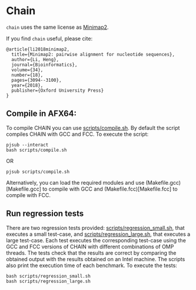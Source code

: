 # Chain

`chain` uses the same license as [Minimap2](https://github.com/lh3/minimap2).

If you find `chain` useful, please cite:

```
@article{li2018minimap2,
  title={Minimap2: pairwise alignment for nucleotide sequences},
  author={Li, Heng},
  journal={Bioinformatics},
  volume={34},
  number={18},
  pages={3094--3100},
  year={2018},
  publisher={Oxford University Press}
}
```

## Compile in AFX64:

To compile CHAIN you can use [scripts/compile.sh](scripts/compile.sh). By default the script compiles CHAIN with GCC and FCC. To execute the script:

```
pjsub --interact
bash scripts/compile.sh
```
OR
```
pjsub scripts/compile.sh
```

Alternatively, you can load the required modules and use (Makefile.gcc)[Makefile.gcc] to compile with GCC and (Makefile.fcc)[Makefile.fcc] to compile with FCC.

## Run regression tests

There are two regression tests provided: [scripts/regression_small.sh](scripts/regression_small.sh), that executes a small test-case, and [scripts/regression_large.sh](scripts/regression_large.sh), that executes a large test-case. Each test executes the corresponding test-case using the GCC and FCC versions of CHAIN with different combinations of OMP threads. The tests check that the results are correct by comparing the obtained output with the results obtained on an Intel machine. The scripts also print the execution time of each benchmark. To execute the tests:

```
bash scripts/regression_small.sh
bash scripts/regression_large.sh
```
